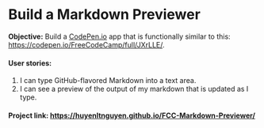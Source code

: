 # Build a Markdown Previewer
**Objective:** Build a [CodePen.io](https://codepen.io) app that is functionally similar to this: https://codepen.io/FreeCodeCamp/full/JXrLLE/.
#### User stories:
  1. I can type GitHub-flavored Markdown into a text area.
  2. I can see a preview of the output of my markdown that is updated as I type.
#### Project link: https://huyenltnguyen.github.io/FCC-Markdown-Previewer/
